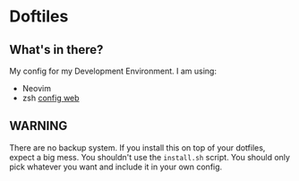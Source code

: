 #  Doftiles

## What's in there?

My config for my Development Environment.
I am using:

* Neovim
* zsh [config web](https://thevaluable.dev/zsh-install-configure/)

## WARNING

There are no backup system. If you install this on top of your dotfiles, expect a big mess.
You shouldn't use the `install.sh` script. You should only pick whatever you want and include it in your own config.

